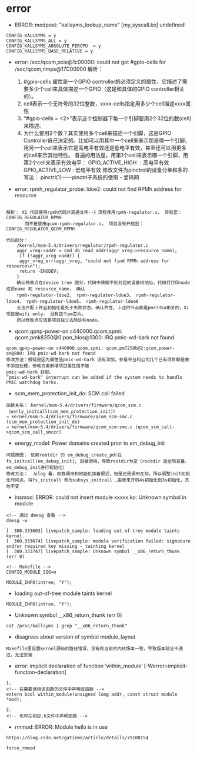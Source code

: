 # error

- ERROR: modpost: "kallsyms_lookup_name" [my_syscall.ko] undefined!
```shell
CONFIG_KALLSYMS = y
CONFIG_KALLSYMS_ALL = y 
CONFIG_KALLSYMS_ABSOLUTE_PERCPU  = y
CONFIG_KALLSYMS_BASE_RELATIVE = y
```


- error:  /soc/qcom,pcie@1c00000: could not get #gpio-cells for /soc/qcom,rimps@17C00000
解析：
    1. #gpio-cells    属性是一个GPIO controller的必须定义的属性，它描述了需要多少个cell来具体描述一个GPIO（这是和具体的GPIO controller相关的）。
    2. cell表示一个无符号的32位整数，xxxx-cells指定用多少个cell描述xxxx属性
    3. “#gpio-cells = <2>”表示这个控制器下每一个引脚要用2个32位的数(cell)来描述。
    4. 为什么要用2个数？其实使用多个cell来描述一个引脚，这是GPIO Controller自己决定的。比如可以用其中一个cell来表示那是哪一个引脚，用另一个cell来表示它是高电平有效还是低电平有效，甚至还可以用更多的cell来示其他特性。
        普遍的用法是，用第1个cell来表示哪一个引脚，用第2个cell来表示有效电平：
        GPIO_ACTIVE_HIGH ：高电平有效
        GPIO_ACTIVE_LOW : 低电平有效
        修改文件为pinctrol的设备分单和多的写法： pinctrl(1)——pinctrl子系统的使用 - 爱码网


- error:  rpmh_regulator_probe: ldoe2: could not find RPMh address for resource
```shell

解析： X1 代码使用rpmh代码非高通文件--》流程使用rpmh-regulator.c， 开启宏：CONFIG_REGULATOR_RPMH
       而不是使用qcom-rpmh-regulator.c， 项目没有开启宏： CONFIG_REGULATOR_QCOM_RPMH

代码部分： 
    /kernel/msm-5.4/drivers/regulator/rpmh-regulator.c
    aggr_vreg->addr = cmd_db_read_addr(aggr_vreg->resource_name);
     if (!aggr_vreg->addr) { 
     aggr_vreg_err(aggr_vreg, "could not find RPMh address for resource\n"); 
     return -ENODEV;
    }
    确认修改点在device tree 部分，代码中获取不到对应的设备树地址。代码打打印node 成员name 和 resource_name， 确认
    rpmh-regulator-ldoe2， rpmh-regulator-ldoe3， rpmh-regulator-ldoe4， rpmh-regulator-ldoe5， rpmh-regulator-ldoe6
    无法匹配上并且初始化是处于失败状态。确认共性，上述的节点都是pmr735a相关的，X1项目是wifi only， 没有这个pm芯片。
    所以修改点应该是项目独立去除这些node。
```


- qcom,qpnp-power-on c440000.qcom,spmi: qcom,pmk8350@0:pon_hlos@1300: IRQ pmic-wd-bark not found
```shell
qcom,qpnp-power-on c440000.qcom,spmi: qcom,pm7250b@2:qcom,power-on@800: IRQ pmic-wd-bark not found
修改方法：报错是因为属性值pmic-wd-bark 没有添加，参看平台和公司几个已有项目都是做不添加处理，修改方案新增项目属性值不做 
pmic-wd-bark 获取。
“pmic-wd-bark" interrupt can be added if the system needs to handle PMIC watchdog barks.
```


- scm_mem_protection_init_do: SCM call failed
```shell
函数关系： kernel/msm-5.4/drivers/firmware/qcom_scm.c （early_initcall(scm_mem_protection_init)）
→ kernel/msm-5.4/drivers/firmware/qcom_scm-smc.c (scm_mem_protection_init_do)
→ kernel/msm-5.4/drivers/firmware/qcom_scm-smc.c (qcom_scm_call->qcom_scm_call_smccc)
```


- energy_model: Power domains created prior to em_debug_init
```shell
问题原因： 依赖rootdir 的 em_debug_create_pd(在fs_initcall(em_debug_init); 前被调用，导致rootdir为空（rootdir 是全局变量，em_debug_init进行初始化）
修改方法：  从log 看，函数调用和初始化挨着很近，但是还是调用在前。所以调整init初始化时间点，将fs_initcall 改为subsys_initcall ,由原来开机4s初始化到3s初始化，其他不变
```


- insmod: ERROR: could not insert module xxxxx.ko: Unknown symbol in module
```shell
<!-- 通过 dmesg 查看 -->
dmesg -w

[  300.333603] livepatch_sample: loading out-of-tree module taints kernel.
[  300.333674] livepatch_sample: module verification failed: signature and/or required key missing - tainting kernel
[  300.333747] livepatch_sample: Unknown symbol __x86_return_thunk (err 0)

<!-- Makefile -->
CONFIG_MODULE_SIG=n

MODULE_INFO(intree, "Y");
```


- loading out-of-tree module taints kernel
```shell
MODULE_INFO(intree, "Y");
```

- Unknown symbol __x86_return_thunk (err 0)
```shell
cat /proc/kallsyms | grep "__x86_return_thunk"
```

- disagrees about version of symbol module_layout
```shell
Makefile里设置kernel源码的路径错误，没有和当前的内核版本一致，导致版本验证不通过，无法安装
```

- error: implicit declaration of function ‘within_module’ [-Werror=implicit-function-declaration]
```shell
1. 
<!-- 在需要调用该函数的文件中声明该函数 -->
extern bool within_module(unsigned long addr, const struct module *mod);

2. 
<!-- 也可在相应.h文件中声明函数 -->
```

- rmmod: ERROR: Module hello is in use
```shell
https://blog.csdn.net/gatieme/article/details/75108154

force_rmmod
```
